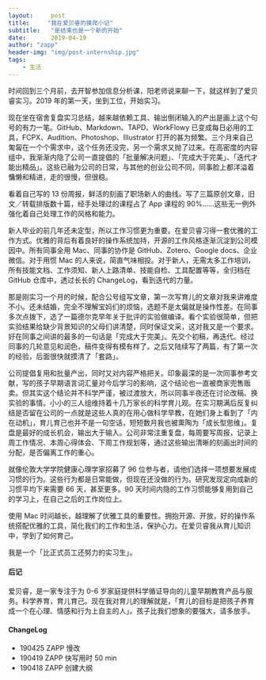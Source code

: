 ```yaml
---
layout:     post
title:     "我在爱贝睿的摸爬小记"
subtitle:   "是结束也是一个新的开始"
date:       2019-04-19
author: "zapp"
header-img: "img/post-internship.jpg"
tags:
    - 生活
---
```


时间回到三个月前，去开智参加信息分析课，阳老师说来聊一下，就这样到了爱贝睿实习。2019 年的第一天，坐到工位，开始实习。

现在坐在宿舍复盘实习总结，越来越依赖工具、输出倒闭输入的产出是画上这个句号的有力一笔。GitHub、Markdown、TAPD、WorkFlowy 已变成每日必用的工具，FCPX、Audition、Photoshop、Illustrator 打开的甚为频繁。三个月来自己匍匐在一个个需求中，这个任务还没完，另一个需求又抛了过来。在高密度的内容组中，我渐渐内隐了公司一直提倡的「批量解决问题」、「完成大于完美」、「迭代才能出精品」。这些已融为公司的日常，与其他的创业公司不同，同事脸上都洋溢着慵懒和精进，走的很慢，但很稳。

看着自己写的 13 份周报，鲜活的刻画了职场新人的曲线。写了三篇原创文章，旧文／转载排版数十篇，经手处理过的课程占了 App 课程的 90%……这些无一例外强化着自己处理工作的风格和能力。

新人毕业的前几年还未定型，所以工作习惯更为重要。在爱贝睿习得一套优雅的工作方式。优雅的背后有着良好的操作系统加持，开源的工作风格逐渐沉淀到公司模因中。所有同事全用 Mac、同事的协作是 GitHub、Zotero、Google docs、企业微信。对于用惯 Mac 的人来说，简直气味相投。对于新人，无需太多工作培训，所有技能文档、工作须知、新人上路清单、技能自检、工具配置等等，全归档在 GitHub 仓库中，透过长长的 ChangeLog，看到迭代的力量。

那是刚实习一个月的时候，配合公号组写文章，第一次写育儿的文章对我来讲难度不小。还未结婚，完全不理解宝妈们的烦恼，选题不是太偏就是操作性差。在同事多次点拨下，选了一篇德尔克早年关于批评的实验做编译。看个实验很简单，但把实验结果给缺少背景知识的父母们讲清楚，同时保证文采，这对我又是一个要求。好在同事之间讲的最多的一句话是「完成大于完美」。先交个初稿，再迭代。经过同事的几轮意见和润色，稿件变得有模有样了。之后又陆续写了两篇，有了第一次的经验，后面很快就摸清了「套路」。

公司提倡复用和批量产出，同时又对内容严格把关。印象最深的是一次同事参考文献，写的孩子早期语言词汇量对今后学习的影响，这个结论也一直被商家兜售贩卖。但其实这个结论并不科学严谨，被过渡放大，所以同事半夜还在讨论改稿、换实验的事情。小小的三人组维持着十几万家长的科学育儿观。在实习期满后反复纠结是否留在公司的一点就是这些人真的在用心做科学早教，在她们身上看到了「内在动机」，育儿育己也并不是一句空话，短短数月我也被熏陶为「成长型思维」。复盘是最好的成长机会，输出大于输入。公司非常注重复盘，每周要写周报，记录上周工作情况、本周心得体会、下周工作规划等，通过这些输出清晰的刻画出时间的分配，是否偏离工作的重心。

就像伦敦大学学院健康心理学家招募了 96 位参与者，请他们选择一项想要发展成习惯的行为。这些行为都是日常能做，但现在还没做的行为。研究发现定向成新的习惯平均下来需要 66 天，甚至更多。90 天时间内隐的工作习惯能够复用到自己的学习上，在自己之后的工作岗位上。

使用 Mac 时间越长，越理解了优雅工具的重要性。拥抱开源、开放，好的操作系统搭配优雅的工具，简化我们的工作和生活，保护心力。在爱贝睿我从育儿知识中，学到了如何育己。

我是一个「比正式员工还努力的实习生」。

#### 后记

爱贝睿，是一家专注于为 0-6 岁家庭提供科学循证导向的儿童早期教育产品与服务。科学养育，育儿育己。现在我对育儿的理解就是，「育儿的目标是把孩子养育成一个在心理、情感和行为上自主的人」。孩子比我们想象的要强大，请多放手。

#### ChangeLog
* 190425 ZAPP 慢改
* 190419 ZAPP 快写用时 50 min
* 190418 ZAPP 创建大纲


